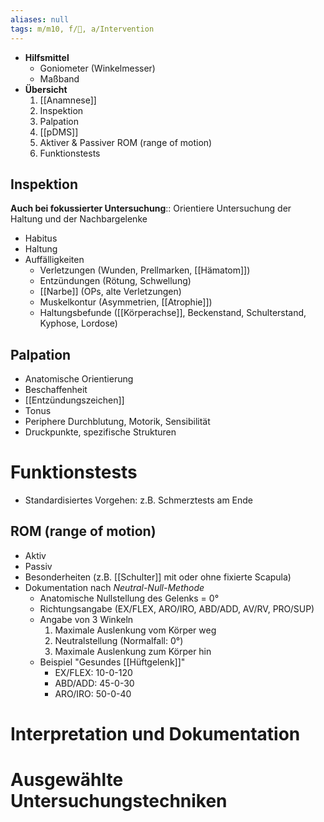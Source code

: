 ```yaml
---
aliases: null
tags: m/m10, f/🦴, a/Intervention
---
```

- **Hilfsmittel**
    - Goniometer (Winkelmesser)
    - Maßband
- **Übersicht**
    1. [[Anamnese]]
    2. Inspektion
    3. Palpation
    4. [[pDMS]]
    5. Aktiver & Passiver ROM (range of motion)
    6. Funktionstests

## Inspektion

**Auch bei fokussierter Untersuchung**:: Orientiere Untersuchung der Haltung und der Nachbargelenke

- Habitus
- Haltung
- Auffälligkeiten
    - Verletzungen (Wunden, Prellmarken, [[Hämatom]])
    - Entzündungen (Rötung, Schwellung)
    - [[Narbe]] (OPs, alte Verletzungen)
    - Muskelkontur (Asymmetrien, [[Atrophie]])
    - Haltungsbefunde ([[Körperachse]], Beckenstand, Schulterstand, Kyphose, Lordose)

## Palpation

- Anatomische Orientierung
- Beschaffenheit
- [[Entzündungszeichen]]
- Tonus
- Periphere Durchblutung, Motorik, Sensibilität
- Druckpunkte, spezifische Strukturen

# Funktionstests

- Standardisiertes Vorgehen: z.B. Schmerztests am Ende

## **ROM (range of motion)**

- Aktiv
- Passiv
- Besonderheiten (z.B. [[Schulter]] mit oder ohne fixierte Scapula)
- Dokumentation nach *Neutral-Null-Methode*
    - Anatomische Nullstellung des Gelenks = 0°
    - Richtungsangabe (EX/FLEX, ARO/IRO, ABD/ADD, AV/RV, PRO/SUP)
    - Angabe von 3 Winkeln
        1. Maximale Auslenkung vom Körper weg
        2. Neutralstellung (Normalfall: 0°)
        3. Maximale Auslenkung zum Körper hin
    - Beispiel "Gesundes [[Hüftgelenk]]"
        - EX/FLEX: 10-0-120
        - ABD/ADD: 45-0-30
        - ARO/IRO: 50-0-40

# Interpretation und Dokumentation

# Ausgewählte Untersuchungstechniken

